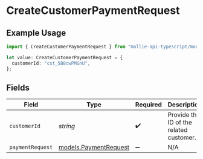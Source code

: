 # CreateCustomerPaymentRequest

## Example Usage

```typescript
import { CreateCustomerPaymentRequest } from "mollie-api-typescript/models/operations";

let value: CreateCustomerPaymentRequest = {
  customerId: "cst_5B8cwPMGnU",
};
```

## Fields

| Field                                                   | Type                                                    | Required                                                | Description                                             | Example                                                 |
| ------------------------------------------------------- | ------------------------------------------------------- | ------------------------------------------------------- | ------------------------------------------------------- | ------------------------------------------------------- |
| `customerId`                                            | *string*                                                | :heavy_check_mark:                                      | Provide the ID of the related customer.                 | cst_5B8cwPMGnU                                          |
| `paymentRequest`                                        | [models.PaymentRequest](../../models/paymentrequest.md) | :heavy_minus_sign:                                      | N/A                                                     |                                                         |
